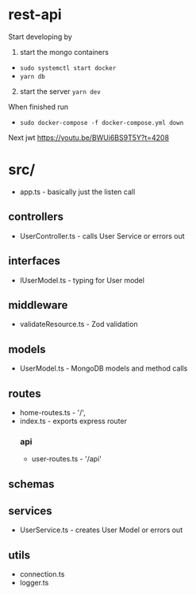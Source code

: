 # rest-api

Start developing by 
1. start the mongo containers 
- `sudo systemctl start docker`
- `yarn db`
2. start the server `yarn dev`

When finished run
* `sudo docker-compose -f docker-compose.yml down`

Next jwt
https://youtu.be/BWUi6BS9T5Y?t=4208

# src/
* app.ts - basically just the listen call

## controllers
* UserController.ts - calls User Service or errors out

## interfaces
* IUserModel.ts - typing for User model

## middleware
* validateResource.ts - Zod validation

## models
* UserModel.ts  - MongoDB models and method calls

## routes
* home-routes.ts - '/',
* index.ts - exports express router
  ### api
  * user-routes.ts - '/api'

## schemas

## services
* UserService.ts  - creates User Model or errors out

## utils
* connection.ts
* logger.ts
